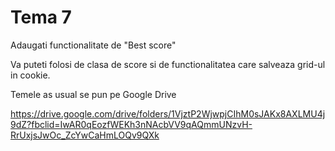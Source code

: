 # Tema 7
Adaugati functionalitate de "Best score"

Va puteti folosi de clasa de score si de functionalitatea care salveaza grid-ul in cookie.

Temele as usual se pun pe Google Drive 

https://drive.google.com/drive/folders/1VjztP2WjwpjCIhM0sJAKx8AXLMU4j9dZ?fbclid=IwAR0qEozfWEKh3nNAcbVV9qAQmmUNzvH-RrUxjsJwOc_ZcYwCaHmLOQv9QXk
